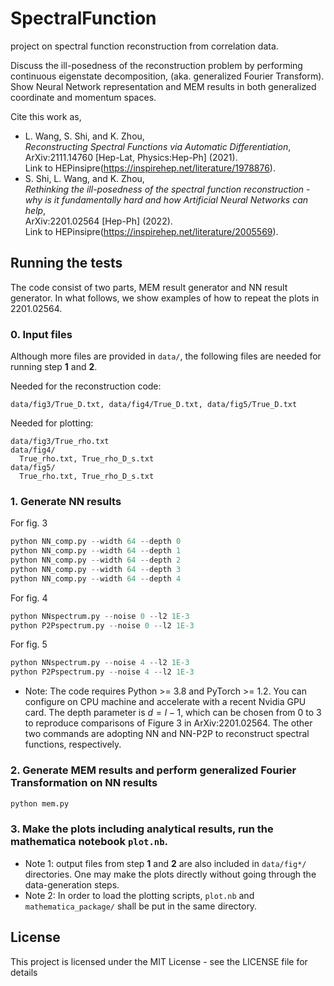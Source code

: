 # SpectralFunction
project on spectral function reconstruction from correlation data.

Discuss the ill-posedness of the reconstruction problem by performing continuous eigenstate decomposition, (aka. generalized Fourier Transform).
Show Neural Network representation and MEM results in both generalized coordinate and momentum spaces.

Cite this work as,<br>
* L. Wang, S. Shi, and K. Zhou, <br>
*Reconstructing Spectral Functions via Automatic Differentiation*,<br>
ArXiv:2111.14760 [Hep-Lat, Physics:Hep-Ph] (2021). <br>
Link to HEPinsipre(https://inspirehep.net/literature/1978876).<br>
* S. Shi, L. Wang, and K. Zhou, <br>
*Rethinking the ill-posedness of the spectral function reconstruction - why is it fundamentally hard and how Artificial Neural Networks can help*, <br>
ArXiv:2201.02564 [Hep-Ph] (2022). <br>
Link to HEPinsipre(https://inspirehep.net/literature/2005569).

## Running the tests

The code consist of two parts, MEM result generator and NN result generator. In what follows, we show examples of how to repeat the plots in 2201.02564.

### 0. Input files

Although more files are provided in ```data/```, the following files are needed for running step **1** and **2**.

Needed for the reconstruction code:
```
data/fig3/True_D.txt, data/fig4/True_D.txt, data/fig5/True_D.txt
```
Needed for plotting: 
```
data/fig3/True_rho.txt
data/fig4/
  True_rho.txt, True_rho_D_s.txt
data/fig5/
  True_rho.txt, True_rho_D_s.txt
```

### 1. Generate NN results
For fig. 3
```python
python NN_comp.py --width 64 --depth 0
python NN_comp.py --width 64 --depth 1
python NN_comp.py --width 64 --depth 2
python NN_comp.py --width 64 --depth 3
python NN_comp.py --width 64 --depth 4
```
For fig. 4
```python
python NNspectrum.py --noise 0 --l2 1E-3
python P2Pspectrum.py --noise 0 --l2 1E-3
```
For fig. 5
```python
python NNspectrum.py --noise 4 --l2 1E-3
python P2Pspectrum.py --noise 4 --l2 1E-3
```

* Note: The code requires Python >= 3.8 and PyTorch >= 1.2. You can configure on CPU machine and accelerate with a recent Nvidia GPU card. The depth parameter is $d = l-1$, which can be chosen from 0 to 3 to reproduce comparisons of Figure 3 in ArXiv:2201.02564. The other two commands are adopting NN and NN-P2P to reconstruct spectral functions, respectively.

### 2. Generate MEM results and perform generalized Fourier Transformation on NN results

```python
python mem.py
```

### 3. Make the plots including analytical results, run the mathematica notebook ```plot.nb```.

* Note 1: output files from step **1** and **2** are also included in ```data/fig*/``` directories. One may make the plots directly without going through the data-generation steps.
* Note 2: In order to load the plotting scripts, ```plot.nb``` and ```mathematica_package/``` shall be put in the same directory.


## License

This project is licensed under the MIT License - see the LICENSE file for details
